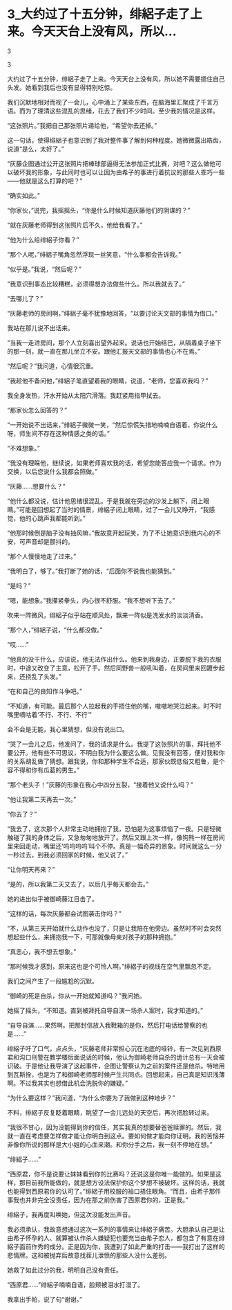 # 3_大约过了十五分钟，绯絽子走了上来。今天天台上没有风，所以...

3

3

大约过了十五分钟，绯絽子走了上来。今天天台上没有风，所以她不需要摁住自己头发。她看到我后也没有显得特别吃惊。

我们沉默地相对而视了一会儿，心中涌上了某些东西，在脑海里汇聚成了千言万语。而为了理清这些混乱的思绪，花去了我们不少时间。至少我的情况是这样。

“这张照片。”我把自己那张照片递给他，“希望你去还掉。”

这一句话，使得绯絽子也意识到了我对整件事了解到何种程度。她微微露出皓齿，说道“是么，太好了。”

“灰藤企图通过公开这张照片把棒球部逼得无法参加正式比赛，对吧？这么做他可以破坏我的形象，与此同时也可以让因为由希子的事进行着抗议的那些人乖巧一些——他就是这么打算的吧？”

“确实如此。”

“你家伙，”说完，我摇摇头，“你是什么时候知道灰藤他们的阴谋的？”

“就在灰藤老师得到这张照片后不久，他给我看了。”

“他为什么给绯絽子你看？”

“那个人呢，”绯絽子嘴角忽然浮现一丝笑意，“什么事都会告诉我。”

“似乎是。”我说，“然后呢？”

“我意识到事态比较糟糕，必须得想办法做些什么。所以我就去了。”

“去哪儿了？”

“灰藤老师的房间啊，”绯絽子毫不犹豫地回答，“以要讨论天文部的事情为借口。”

我站在那儿说不出话来。

“当我一走进房间，那个人立刻喜出望外起来。说话也开始结巴，从隔着桌子坐下的那一刻，就一直在那儿坐立不安。跟他汇报天文部的事情也心不在焉。”

“然后呢？”我问道，心情很沉重。

“我趁他不备问他，”绯絽子笔直望着我的眼睛，说道，“老师，您喜欢我吗？”

我全身发热，汗水开始从太阳穴滑落。我赶紧用指甲拭去。

“那家伙怎么回答的？”

“一开始说不出话来，”绯絽子微微一笑，“然后惊慌失措地喃喃自语着，你说什么呀，师生间不存在这种情感之类的话。”

“不难想象。”

“我没有理睬他，继续说，如果老师喜欢我的话，希望您能答应我一个请求。作为交换，以后您说什么我都会照做。”

“灰藤……想要什么？”

“他什么都没说，估计他思绪很混乱。于是我就在旁边的沙发上躺下，闭上眼睛。”可能是回想起了当时的情景，绯絽子闭上眼睛，过了一会儿又睁开，“我感觉，他的心跳声我都能听到。”

“他那时候倒是脑子没有抽风嘛，”我故意开起玩笑，为了不让她意识到我内心的不安，可声音却是颤抖的。

“那个人慢慢地走了过来。”

“我明白了，够了。”我打断了她的话，“后面你不说我也能猜到。”

“是吗？”

“嗯，能想象。”我攥紧拳头，内心很不舒服。“我不想听下去了。”

吹来一阵微风，绯絽子似乎站在顺风处，飘来一阵似是洗发水的淡淡清香。

“那个人，”绯絽子说，“什么都没做。”

“哎……”

“他真的没干什么，应该说，他无法作出什么。他来到我身边，正要脱下我的衣服时，中途又改变了主意，松开了手。然后同野兽一般吼叫着，在房间里来回踱步起来，还挠乱了头发。”

“在和自己的良知作斗争吧。”

“不知道，有可能。最后那个人拉起我的手捂住他的嘴，嗷嗷地哭泣起来。时不时嘴里嘀咕着‘不行、不行、不行’”

会不会是无能，我心里猜想，但没有说出口。

“哭了一会儿之后，他发问了，我的请求是什么。我提了这张照片的事，拜托他不要公开。他有些不可思议，不明白我为什么要这么做。见我没有回答，便对我和你的关系胡乱做了猜想。跟我说，你和那种学生不合适，那家伙既低俗又粗鲁，是个容不得和你有瓜葛的男生。”

“那个老头子！”灰藤的形象在我心中四分五裂，“接着他又说什么吗？”

“他让我第二天再去一次。”

“你去了？”

“我去了，这次那个人非常主动地拥抱了我，恐怕是为这事烦恼了一夜。只是轻微触碰了我的身体之后，又急匆匆地放开了。然后又跟上次一样，像狗熊一样在房间里来回走动，嘴里还‘呜呜呜呜’叫个不停。真是一幅奇异的景象。时间就这么一分一秒过去，到我必须回家的时候，他又说了。”

“让你明天再来？”

“是的，所以我第二天又去了，以后几乎每天都会去。”

她的进出似乎被御崎藤江目击了。

“这样的话，每次灰藤都会试图袭击你吗？”

“不，从第三天开始就什么动作也没了，只是让我陪在他旁边。虽然时不时会突然想起些什么，来拥抱我一下，可那就像母亲对孩子的那种拥抱。”

“真恶心，我不想去想象。”

“那时候我才感到，原来这也是个可怜人啊。”绯絽子的视线在空气里飘忽不定。

我们之间产生了一段尴尬的沉默。

“御崎的死是自杀，你从一开始就知道吗？”我问她。

她摇了摇头，“不知道。直到被拜托自导自演一场杀人案时，我才知道的。”

“自导自演……果然啊。把那封信放入我鞋箱的是你，然后打电话给警察的也是……”

绯絽子吁了口气，点点头，“灰藤老师非常担心沉在池底的哑铃，有一次见到西原君和沟口刑警在教学楼后面说话的时候，他认为御崎老师自杀的诡计总有一天会被识破。于是他让我导演了这起事件，企图让警察认为之前的案件还是他杀。特地用到瓦斯拴，也是为了和御崎老师那时候产生共同点。回想起来，自己真是知识浅薄啊。不过我其实也想借此机会洗脱你的嫌疑。”

“为什么要这样？”我问道，“为什么你要为了我做到这种地步？”

不料，绯絽子反复眨着眼睛，眺望了一会儿远处的天空后，再次把脸转过来。

“我很不甘心，因为没能得到你的信任，其实我真的想要替爸爸赎罪的。然后，我就一直在考虑要怎样做才能让你明白到这点。要如何做才能向你证明，我的苦恼并非像你所说的那样是大小姐的心血来潮。和你分手之后，我一刻不停地在想。”

“绯絽子……”

“西原君，你不是说要让妹妹看到你的比赛吗？还说这是你唯一能做的。如果是这样，那目前我所能做的，就是想方设法保护你这个梦想不被破坏。这样的话，我就也能得到西原君你的认可了。”绯絽子用校服的袖口捂住眼角。“而且，由希子那件事我也并非完全没责任，因为在那之前伤害了西原君你的，正是我。”

绯絽子，我再度叫唤她，但这次没能发出声音。

我必须承认，我故意想通过这次一系列的事情来让绯絽子痛苦。大胆承认自己是让由希子怀孕的人、就算被认作杀人嫌疑犯也要充当由希子恋人，都包含了有意在绯絽子面前作秀的成分。正是因为你，我遭到了如此严重的打击——我打出了这样的悲情牌。这和被抛弃后故意找茬儿泄愤的那些人没什么差别。

她救了如此过分的我，明明自己没有责任。

“西原君……”绯絽子喃喃自语，脸颊被泪水打湿了。

我拿出手帕，说了句“谢谢。”